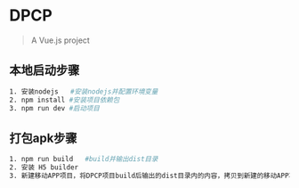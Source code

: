 # DPCP

> A Vue.js project

## 本地启动步骤

``` bash
1. 安装nodejs   #安装nodejs并配置环境变量
2. npm install #安装项目依赖包
3. npm run dev #启动项目
```

## 打包apk步骤

```bash
1. npm run build   #build并输出dist目录
2. 安装 H5 builder
3. 新建移动APP项目，将DPCP项目build后输出的dist目录内的内容，拷贝到新建的移动APP项目中，发行云打包，使用谷歌DCloud公有证书即可打包
```
